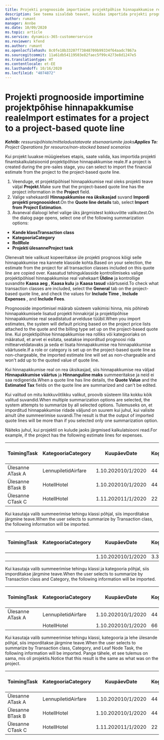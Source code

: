 ```yaml
---
title: Projekti prognooside importimine projektpõhise hinnapakkumise reale
description: See teema sisaldab teavet, kuidas importida projekti prognoose hinnapakkumise reale.
author: rumant
manager: Annbe
ms.date: 10/09/2020
ms.topic: article
ms.service: dynamics-365-customerservice
ms.reviewer: kfend
ms.author: rumant
ms.openlocfilehash: 8c0fe18b33207f73848709b99334f64aadc7867a
ms.sourcegitcommit: 11a61db54119503e82faec5f99c4273e8d1247e5
ms.translationtype: HT
ms.contentlocale: et-EE
ms.lasthandoff: 10/16/2020
ms.locfileid: "4074872"
---
```

# <a name="import-estimates-for-a-project-to-a-project-based-quote-line"></a><span data-ttu-id="f981e-103">Projekti prognooside importimine projektpõhise hinnapakkumise reale</span><span class="sxs-lookup"><span data-stu-id="f981e-103">Import estimates for a project to a project-based quote line</span></span>

<span data-ttu-id="f981e-104">_**Kehtib:** ressursipõhiste/mitteladustatavate stsenaariumite jaoks_</span><span class="sxs-lookup"><span data-stu-id="f981e-104">_**Applies To:** Project Operations for resource/non-stocked based scenarios_</span></span>


<span data-ttu-id="f981e-105">Kui projekt luuakse müügieelses etapis, saate valida, kas importida projekti finantskalkulatsioonid projektipõhise hinnapakkumise reale.</span><span class="sxs-lookup"><span data-stu-id="f981e-105">If a project is created during the pre-sales stage, you can select to import the financial estimate from the project to the project-based quote line.</span></span>

1. <span data-ttu-id="f981e-106">Veenduge, et projektipõhisel hinnapakkumise real oleks projekti teave väljal **Projekt**.</span><span class="sxs-lookup"><span data-stu-id="f981e-106">Make sure that the project-based quote line has the project information in the **Project** field.</span></span>
2. <span data-ttu-id="f981e-107">Valige vahekaardil **Hinnapakkumise rea üksikasjad** suvand **Impordi projekti prognoosidest**.</span><span class="sxs-lookup"><span data-stu-id="f981e-107">On the **Quote line details** tab, select **Import from Project Estimation**.</span></span>
3. <span data-ttu-id="f981e-108">Avaneval dialoogi lehel valige üks järgmistest kokkuvõtte valikutest.</span><span class="sxs-lookup"><span data-stu-id="f981e-108">On the dialog page opens, select one of the following summarization options:</span></span>

  - <span data-ttu-id="f981e-109">**Kande klass**</span><span class="sxs-lookup"><span data-stu-id="f981e-109">**Transaction class**</span></span>
  - <span data-ttu-id="f981e-110">**Kategooria**</span><span class="sxs-lookup"><span data-stu-id="f981e-110">**Category**</span></span>
  - <span data-ttu-id="f981e-111">**Roll**</span><span class="sxs-lookup"><span data-stu-id="f981e-111">**Role**</span></span> 
  - <span data-ttu-id="f981e-112">**Projekti ülesanne**</span><span class="sxs-lookup"><span data-stu-id="f981e-112">**Project task**</span></span>

<span data-ttu-id="f981e-113">Olenevalt teie valikust kopeeritakse üle projekti prognoos kõigi selle hinnapakkumise rea kannete klasside kohta.</span><span class="sxs-lookup"><span data-stu-id="f981e-113">Based on your selection, the estimate from the project for all transaction classes included on this quote line are copied over.</span></span> <span data-ttu-id="f981e-114">Kaasatud tehinguklasside kontrollimiseks valige projektipõhisel hinnapakkumise real vahekaart **Üldine** ja kontrollige suvandite **Kaasa aeg** , **Kaasa kulu** ja **Kaasa tasud** väärtuseid.</span><span class="sxs-lookup"><span data-stu-id="f981e-114">To check what transaction classes are included, select the **General** tab on the project-based quote line, and check the values for **Include Time** , **Include Expenses** , and **Include Fees**.</span></span>

<span data-ttu-id="f981e-115">Prognooside importimisel määrab süsteem vaikimisi hinna, mis põhineb hinnapakkumisele lisatud projekti hinnakirjal ja projektipõhise hinnapakkumise real seadistatud arvelduse tüübil.</span><span class="sxs-lookup"><span data-stu-id="f981e-115">When you import estimates, the system will default pricing based on the project price lists attached to the quote and the billing type set up on the project-based quote line.</span></span> <span data-ttu-id="f981e-116">Kui projektipõhise hinnapakkumise rea rolliks või kategooriaks on määratud, et arvet ei esitata, seatakse imporditud prognoosi rida mittearveldatavaks ja seda ei lisata hinnapakkumise rea hinnapakkumise väärtusele.</span><span class="sxs-lookup"><span data-stu-id="f981e-116">If a role or category is set up on the project-based quote line as non-chargeable, the imported estimate line will set as non-chargeable and won't add up to the quoted value of quote line.</span></span>

<span data-ttu-id="f981e-117">Kui hinnapakkumise real on rea üksikasjad, siis hinnapakkumise rea väljad **Hinnapakkumise väärtus** ja **Hinnanguline maks** summeeritakse ja neid ei saa redigeerida.</span><span class="sxs-lookup"><span data-stu-id="f981e-117">When a quote line has line details, the **Quote Value** and the **Estimated Tax** fields on the quote line are summarized and can't be edited.</span></span>

<span data-ttu-id="f981e-118">Kui valitud on mitu kokkuvõtlikku valikut, proovib süsteem liita kokku kõik valitud suvandid.</span><span class="sxs-lookup"><span data-stu-id="f981e-118">When multiple summarization options are selected, the system attempts to summarize by all selected options.</span></span> <span data-ttu-id="f981e-119">Tulemuseks on, et imporditud hinnapakkumise ridade väljund on suurem kui juhul, kui valisite ainult ühe summeerimise suvandi.</span><span class="sxs-lookup"><span data-stu-id="f981e-119">The result is that the output of imported quote lines will be more than if you selected only one summarization option.</span></span>

<span data-ttu-id="f981e-120">Näiteks juhul, kui projektil on kulude jaoks järgmised kalkulatsiooni read.</span><span class="sxs-lookup"><span data-stu-id="f981e-120">For example, if the project has the following estimate lines for expenses.</span></span>

| <span data-ttu-id="f981e-121">Toiming</span><span class="sxs-lookup"><span data-stu-id="f981e-121">Task</span></span> | <span data-ttu-id="f981e-122">Kategooria</span><span class="sxs-lookup"><span data-stu-id="f981e-122">Category</span></span> | <span data-ttu-id="f981e-123">Kuupäev</span><span class="sxs-lookup"><span data-stu-id="f981e-123">Date</span></span> | <span data-ttu-id="f981e-124">Kogus</span><span class="sxs-lookup"><span data-stu-id="f981e-124">Quantity</span></span> | <span data-ttu-id="f981e-125">Ühiku hind</span><span class="sxs-lookup"><span data-stu-id="f981e-125">Unit price</span></span> | <span data-ttu-id="f981e-126">Summa</span><span class="sxs-lookup"><span data-stu-id="f981e-126">Amount</span></span> |
| --- | --- | --- | --- | --- | --- |
| <span data-ttu-id="f981e-127">Ülesanne A</span><span class="sxs-lookup"><span data-stu-id="f981e-127">Task A</span></span> | <span data-ttu-id="f981e-128">Lennupiletid</span><span class="sxs-lookup"><span data-stu-id="f981e-128">Airfare</span></span> | <span data-ttu-id="f981e-129">1.10.2020</span><span class="sxs-lookup"><span data-stu-id="f981e-129">10/1/2020</span></span> | <span data-ttu-id="f981e-130">4</span><span class="sxs-lookup"><span data-stu-id="f981e-130">4</span></span> | <span data-ttu-id="f981e-131">400</span><span class="sxs-lookup"><span data-stu-id="f981e-131">400</span></span> | <span data-ttu-id="f981e-132">1600</span><span class="sxs-lookup"><span data-stu-id="f981e-132">1600</span></span> |
| <span data-ttu-id="f981e-133">Ülesanne B</span><span class="sxs-lookup"><span data-stu-id="f981e-133">Task B</span></span> | <span data-ttu-id="f981e-134">Hotell</span><span class="sxs-lookup"><span data-stu-id="f981e-134">Hotel</span></span> | <span data-ttu-id="f981e-135">1.10.2020</span><span class="sxs-lookup"><span data-stu-id="f981e-135">10/1/2020</span></span> | <span data-ttu-id="f981e-136">4</span><span class="sxs-lookup"><span data-stu-id="f981e-136">4</span></span> | <span data-ttu-id="f981e-137">200</span><span class="sxs-lookup"><span data-stu-id="f981e-137">200</span></span> | <span data-ttu-id="f981e-138">800</span><span class="sxs-lookup"><span data-stu-id="f981e-138">800</span></span> |
| <span data-ttu-id="f981e-139">Ülesanne C</span><span class="sxs-lookup"><span data-stu-id="f981e-139">Task C</span></span> | <span data-ttu-id="f981e-140">Hotell</span><span class="sxs-lookup"><span data-stu-id="f981e-140">Hotel</span></span> | <span data-ttu-id="f981e-141">1.11.2020</span><span class="sxs-lookup"><span data-stu-id="f981e-141">11/1/2020</span></span> | <span data-ttu-id="f981e-142">2</span><span class="sxs-lookup"><span data-stu-id="f981e-142">2</span></span> | <span data-ttu-id="f981e-143">200</span><span class="sxs-lookup"><span data-stu-id="f981e-143">200</span></span> | <span data-ttu-id="f981e-144">400</span><span class="sxs-lookup"><span data-stu-id="f981e-144">400</span></span> |

<span data-ttu-id="f981e-145">Kui kasutaja valib summeerimise tehingu klassi põhjal, siis imporditakse järgmine teave.</span><span class="sxs-lookup"><span data-stu-id="f981e-145">When the user selects to summarize by Transaction class, the following information will be imported.</span></span>

| <span data-ttu-id="f981e-146">Toiming</span><span class="sxs-lookup"><span data-stu-id="f981e-146">Task</span></span> | <span data-ttu-id="f981e-147">Kategooria</span><span class="sxs-lookup"><span data-stu-id="f981e-147">Category</span></span> | <span data-ttu-id="f981e-148">Kuupäev</span><span class="sxs-lookup"><span data-stu-id="f981e-148">Date</span></span> | <span data-ttu-id="f981e-149">Kogus</span><span class="sxs-lookup"><span data-stu-id="f981e-149">Quantity</span></span> | <span data-ttu-id="f981e-150">Ühiku hind</span><span class="sxs-lookup"><span data-stu-id="f981e-150">Unit price</span></span> | <span data-ttu-id="f981e-151">Summa</span><span class="sxs-lookup"><span data-stu-id="f981e-151">Amount</span></span> |
| --- | --- | --- | --- | --- | --- |
| | | <span data-ttu-id="f981e-152">1.10.2020</span><span class="sxs-lookup"><span data-stu-id="f981e-152">10/1/2020</span></span> | <span data-ttu-id="f981e-153">3.34</span><span class="sxs-lookup"><span data-stu-id="f981e-153">3.34</span></span> | <span data-ttu-id="f981e-154">840</span><span class="sxs-lookup"><span data-stu-id="f981e-154">840</span></span> | <span data-ttu-id="f981e-155">2800</span><span class="sxs-lookup"><span data-stu-id="f981e-155">2800</span></span> |

<span data-ttu-id="f981e-156">Kui kasutaja valib summeerimise tehingu klassi ja kategooria põhjal, siis imporditakse järgmine teave.</span><span class="sxs-lookup"><span data-stu-id="f981e-156">When the user selects to summarize by Transaction class and Category, the following information will be imported.</span></span>

| <span data-ttu-id="f981e-157">Toiming</span><span class="sxs-lookup"><span data-stu-id="f981e-157">Task</span></span> | <span data-ttu-id="f981e-158">Kategooria</span><span class="sxs-lookup"><span data-stu-id="f981e-158">Category</span></span> | <span data-ttu-id="f981e-159">Kuupäev</span><span class="sxs-lookup"><span data-stu-id="f981e-159">Date</span></span> | <span data-ttu-id="f981e-160">Kogus</span><span class="sxs-lookup"><span data-stu-id="f981e-160">Quantity</span></span> | <span data-ttu-id="f981e-161">Ühiku hind</span><span class="sxs-lookup"><span data-stu-id="f981e-161">Unit price</span></span> | <span data-ttu-id="f981e-162">Summa</span><span class="sxs-lookup"><span data-stu-id="f981e-162">Amount</span></span> |
| --- | --- | --- | --- | --- | --- |
| <span data-ttu-id="f981e-163">Ülesanne A</span><span class="sxs-lookup"><span data-stu-id="f981e-163">Task A</span></span> | <span data-ttu-id="f981e-164">Lennupiletid</span><span class="sxs-lookup"><span data-stu-id="f981e-164">Airfare</span></span> | <span data-ttu-id="f981e-165">1.10.2020</span><span class="sxs-lookup"><span data-stu-id="f981e-165">10/1/2020</span></span> | <span data-ttu-id="f981e-166">4</span><span class="sxs-lookup"><span data-stu-id="f981e-166">4</span></span> | <span data-ttu-id="f981e-167">400</span><span class="sxs-lookup"><span data-stu-id="f981e-167">400</span></span> | <span data-ttu-id="f981e-168">1600</span><span class="sxs-lookup"><span data-stu-id="f981e-168">1600</span></span> |
| | <span data-ttu-id="f981e-169">Hotell</span><span class="sxs-lookup"><span data-stu-id="f981e-169">Hotel</span></span> | <span data-ttu-id="f981e-170">1.10.2020</span><span class="sxs-lookup"><span data-stu-id="f981e-170">10/1/2020</span></span> | <span data-ttu-id="f981e-171">6</span><span class="sxs-lookup"><span data-stu-id="f981e-171">6</span></span> | <span data-ttu-id="f981e-172">200</span><span class="sxs-lookup"><span data-stu-id="f981e-172">200</span></span> | <span data-ttu-id="f981e-173">1200</span><span class="sxs-lookup"><span data-stu-id="f981e-173">1200</span></span> |

<span data-ttu-id="f981e-174">Kui kasutaja valib summeerimise tehingu klassi, kategooria ja lehe ülesande põhjal, siis imporditakse järgmine teave.</span><span class="sxs-lookup"><span data-stu-id="f981e-174">When the user selects to summarize by Transaction class, Category, and Leaf Node Task, the following information will be imported.</span></span> <span data-ttu-id="f981e-175">Pange tähele, et see tulemus on sama, mis oli projektis.</span><span class="sxs-lookup"><span data-stu-id="f981e-175">Notice that this result is the same as what was on the project.</span></span>

| <span data-ttu-id="f981e-176">Toiming</span><span class="sxs-lookup"><span data-stu-id="f981e-176">Task</span></span> | <span data-ttu-id="f981e-177">Kategooria</span><span class="sxs-lookup"><span data-stu-id="f981e-177">Category</span></span> | <span data-ttu-id="f981e-178">Kuupäev</span><span class="sxs-lookup"><span data-stu-id="f981e-178">Date</span></span> | <span data-ttu-id="f981e-179">Kogus</span><span class="sxs-lookup"><span data-stu-id="f981e-179">Quantity</span></span> | <span data-ttu-id="f981e-180">Ühiku hind</span><span class="sxs-lookup"><span data-stu-id="f981e-180">Unit price</span></span> | <span data-ttu-id="f981e-181">Summa</span><span class="sxs-lookup"><span data-stu-id="f981e-181">Amount</span></span> |
| --- | --- | --- | --- | --- | --- |
| <span data-ttu-id="f981e-182">Ülesanne A</span><span class="sxs-lookup"><span data-stu-id="f981e-182">Task A</span></span> | <span data-ttu-id="f981e-183">Lennupiletid</span><span class="sxs-lookup"><span data-stu-id="f981e-183">Airfare</span></span> | <span data-ttu-id="f981e-184">1.10.2020</span><span class="sxs-lookup"><span data-stu-id="f981e-184">10/1/2020</span></span> | <span data-ttu-id="f981e-185">4</span><span class="sxs-lookup"><span data-stu-id="f981e-185">4</span></span> | <span data-ttu-id="f981e-186">400</span><span class="sxs-lookup"><span data-stu-id="f981e-186">400</span></span> | <span data-ttu-id="f981e-187">1600</span><span class="sxs-lookup"><span data-stu-id="f981e-187">1600</span></span> |
| <span data-ttu-id="f981e-188">Ülesanne B</span><span class="sxs-lookup"><span data-stu-id="f981e-188">Task B</span></span> | <span data-ttu-id="f981e-189">Hotell</span><span class="sxs-lookup"><span data-stu-id="f981e-189">Hotel</span></span> | <span data-ttu-id="f981e-190">1.10.2020</span><span class="sxs-lookup"><span data-stu-id="f981e-190">10/1/2020</span></span> | <span data-ttu-id="f981e-191">4</span><span class="sxs-lookup"><span data-stu-id="f981e-191">4</span></span> | <span data-ttu-id="f981e-192">200</span><span class="sxs-lookup"><span data-stu-id="f981e-192">200</span></span> | <span data-ttu-id="f981e-193">800</span><span class="sxs-lookup"><span data-stu-id="f981e-193">800</span></span> |
| <span data-ttu-id="f981e-194">Ülesanne C</span><span class="sxs-lookup"><span data-stu-id="f981e-194">Task C</span></span> | <span data-ttu-id="f981e-195">Hotell</span><span class="sxs-lookup"><span data-stu-id="f981e-195">Hotel</span></span> | <span data-ttu-id="f981e-196">1.11.2020</span><span class="sxs-lookup"><span data-stu-id="f981e-196">11/1/2020</span></span> | <span data-ttu-id="f981e-197">2</span><span class="sxs-lookup"><span data-stu-id="f981e-197">2</span></span> | <span data-ttu-id="f981e-198">200</span><span class="sxs-lookup"><span data-stu-id="f981e-198">200</span></span> | <span data-ttu-id="f981e-199">400</span><span class="sxs-lookup"><span data-stu-id="f981e-199">400</span></span> |
